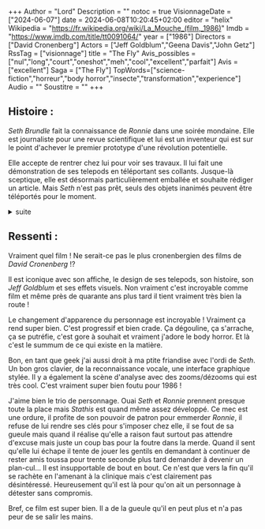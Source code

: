 +++
Author = "Lord"
Description = ""
notoc = true
VisionnageDate = ["2024-06-07"]
date = 2024-06-08T10:20:45+02:00
editor = "helix"
Wikipedia = "https://fr.wikipedia.org/wiki/La_Mouche_(film,_1986)"
Imdb = "https://www.imdb.com/title/tt0091064/"
year = ["1986"]
Directors = ["David Cronenberg"]
Actors = ["Jeff Goldblum","Geena Davis","John Getz"]
RssTag = ["visionnage"]
title = "The Fly"
Avis_possibles = ["nul","long","court","oneshot","meh","cool","excellent","parfait"]
Avis = ["excellent"] 
Saga = ["The Fly"]
TopWords=["science-fiction","horreur","body horror","insecte","transformation","experience"]
Audio = ""
Soustitre = ""
+++
## Histoire : 
*Seth Brundle* fait la connaissance de *Ronnie* dans une soirée mondaine.
Elle est journaliste pour une revue scientifique et lui est un inventeur qui est sur le point d'achever le premier prototype d'une révolution potentielle.

Elle accepte de rentrer chez lui pour voir ses travaux.
Il lui fait une démonstration de ses telepods en téléportant ses collants.
Jusque-là sceptique, elle est désormais particulièrement emballée et souhaite rédiger un article.
Mais *Seth* n'est pas prêt, seuls des objets inanimés peuvent être téléportés pour le moment.

<details><summary>suite</summary>

Le patron de *Ronnie* (aussi son ex au passage) pense qu'elle s'est fait pigeonner.
Ça ne l'empêche pas pour autant d'être un sale con avec elle, en allant chez elle sans son accord grâce aux clés qu'il a conservé.

*Ronnie* retourne auprès de *Seth* pour documenter la suite de ses travaux.
Une romance nait entre eux et malgré quelques échecs, la machine progresse.
Un jour, le patron de *Ronnie* envoie une éventuelle couverture du magazine dédié aux travaux de *Seth* alors que ce dernier n'est pas encore prèt.

Il s'agit d'une pression de la part de l'ex.
Elle prend les devants et part le rencontrer afin qu'il supprime ce contenu.
*Seth* ne comprend pas ce qu'il se passe et de jalousie profite de l'absence de sa journaliste préferrée pour enfin tester la machine sur lui-même.

Il rentre dans le premier telepod mais il ne remarque pas qu'il n'est pas seul : une mouche s'est également infiltrée.
La téléportation se déroule sans problème.
Il se sent en parfaite santé et même en meilleure forme qu'à l'accoutumée.
*Ronnie* revient et apprend la nouvelle mais n'est pas spécialement enthousiaste qu'il n'ait pas attendu les résultats précédents pour rusher son expérience.

Les jours passent et son allure se dégrade, sa santé mentale devient plus erratique.
*Ronnie* lui signale mais il … prend la mouche.
Il veut désormais qu'elle aille aussi dans la machine ce qu'elle refuse.

Son apparence est de plus en plus catastrophique et il commence à se rendre à l'évidence son corps change radicalement.
Il cherche les causes et découvre qu'il a été mélangé avec la mouche avec qui il a voyagé.

Une oreille tombe, puis ça sera les dents, d'énormes poils lui poussent de partout, il parvient à marcher aux murs et plafond, il crache une bave acide sur sa bouffe…
Il n'est plus *Seth Brundle* mais devient *Brundle Fly*.

À côté de ça, *Ronnie* découvre qu'elle est enceinte de lui.
Elle se tourne auprès de *Stathis* (son patron, ex) et lui en parle et ils vont avorter mais avant elle veut en parler à *Seth*.
Elle n'a pas le temps de lui en parler, *Brundle Fly* lui dit de partir avant qu'il ne lui fasse du mal.
Triste elle part, mais *Brundle Fly* la regarde partir depuis le toit d'où il l'entend parler de sa grossesse.

Alors qu'elle est à la clinique pour son avortement, il défonce le mur et l'embarque chez lui.
Il ne souhaite pas qu'elle se débarasse de sa géniture.
Il a pour projet de fusionner via ses telepods avec elle et leur gamin en espérant que l'aspect humain reprenne le dessus pour former une famille de 3 (mais techniquement 4) en une personne.

Par chance *Stathis* les retrouve avec un fusil.
Baston toussa.

*Brundle Fly* est à deux doigts d'atteindre son objectif mais au final il fusionne avec un telepod.
Il ne ressemble plus à grand-chose.
Il demande à ce qu'elle l'achève.

</details>

## Ressenti :
Vraiment quel film !
Ne serait-ce pas le plus cronenbergien des films de *David Cronenberg* !?

Il est iconique avec son affiche, le design de ses telepods, son histoire, son *Jeff Goldblum* et ses effets visuels.
Non vraiment c'est incroyable comme film et même près de quarante ans plus tard il tient vraiment très bien la route !

Le changement d'apparence du personnage est incroyable !
Vraiment ça rend super bien.
C'est progressif et bien crade.
Ça dégouline, ça s'arrache, ça se putréfie, c'est gore à souhait et vraiment j'adore le body horror.
Et là c'est le summum de ce qui existe en la matière.

Bon, en tant que geek j'ai aussi droit à ma ptite friandise avec l'ordi de *Seth*.
Un bon gros clavier, de la reconnaissance vocale, une interface graphique stylée.
Il y a également la scène d'analyse avec des zooms/dézooms qui est très cool.
C'est vraiment super bien foutu pour 1986 !

J'aime bien le trio de personnage.
Ouai *Seth* et *Ronnie* prennent presque toute la place mais *Stathis* est quand même assez développé.
Ce mec est une ordure, il profite de son pouvoir de patron pour emmerder *Ronnie*, il refuse de lui rendre ses clés pour s'imposer chez elle, il se fout de sa gueule mais quand il réalise qu'elle a raison faut surtout pas attendre d'excuse mais juste un coup bas pour la foutre dans la merde.
Quand il sent qu'elle lui échape il tente de jouer les gentils en demandant à continuer de rester amis toussa pour trente seconde plus tard demander â devenir un plan-cul…
Il est insupportable de bout en bout.
Ce n'est que vers la fin qu'il se rachète en l'amenant à la clinique mais c'est clairement pas désintéressé.
Heureusement qu'il est là pour qu'on ait un personnage à détester sans compromis.

Bref, ce film est super bien.
Il a de la gueule qu'il en peut plus et n'a pas peur de se salir les mains.
